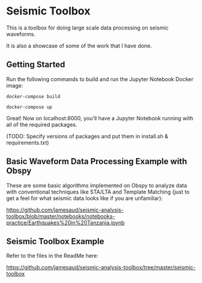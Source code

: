 # Seismic Toolbox

This is a toolbox for doing large scale data processing on seismic waveforms. 

It is also a showcase of some of the work that I have done.

## Getting Started

Run the following commands to build and run the Jupyter Notebook Docker image:

```
docker-compose build

docker-compose up
```

Great! Now on localhost:8000, you'll have a Jupyter Notebook running with all of the required packages. 

(TODO: Specify versions of packages and put them in install.sh & requirements.txt)

## Basic Waveform Data Processing Example with Obspy

These are some basic algorithms implemented on Obspy to analyze data with conventional techniques like STA/LTA and Template Matching (just to get a feel for what seismic data looks like if you are unfamiliar):

https://github.com/jamesaud/seismic-analysis-toolbox/blob/master/notebooks/notebooks-practice/Earthquakes%20in%20Tanzania.ipynb

## Seismic Toolbox Example 

Refer to the files in the ReadMe here:

https://github.com/jamesaud/seismic-analysis-toolbox/tree/master/seismic-toolbox
